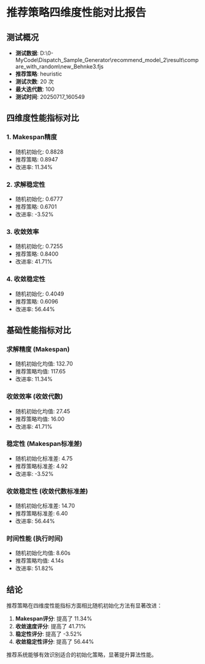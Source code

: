 # 推荐策略四维度性能对比报告

## 测试概况
- **测试数据**: D:\0-MyCode\Dispatch_Sample_Generator\recommend_model_2\result\compare_with_random\new_Behnke3.fjs
- **推荐策略**: heuristic
- **测试次数**: 20 次
- **最大迭代数**: 100
- **测试时间**: 20250717_160549

## 四维度性能指标对比

### 1. Makespan精度
- 随机初始化: 0.8828
- 推荐策略: 0.8947
- 改进率: 11.34%

### 2. 求解稳定性
- 随机初始化: 0.6777
- 推荐策略: 0.6701
- 改进率: -3.52%

### 3. 收敛效率
- 随机初始化: 0.7255
- 推荐策略: 0.8400
- 改进率: 41.71%

### 4. 收敛稳定性
- 随机初始化: 0.4049
- 推荐策略: 0.6096
- 改进率: 56.44%

## 基础性能指标对比

### 求解精度 (Makespan)
- 随机初始化均值: 132.70
- 推荐策略均值: 117.65
- 改进率: 11.34%

### 收敛效率 (收敛代数)
- 随机初始化均值: 27.45
- 推荐策略均值: 16.00
- 改进率: 41.71%

### 稳定性 (Makespan标准差)
- 随机初始化标准差: 4.75
- 推荐策略标准差: 4.92
- 改进率: -3.52%

### 收敛稳定性 (收敛代数标准差)
- 随机初始化标准差: 14.70
- 推荐策略标准差: 6.40
- 改进率: 56.44%

### 时间性能 (执行时间)
- 随机初始化均值: 8.60s
- 推荐策略均值: 4.14s
- 改进率: 51.82%

## 结论
推荐策略在四维度性能指标方面相比随机初始化方法有显著改进：
1. **Makespan评分**: 提高了 11.34%
2. **收敛速度评分**: 提高了 41.71%
3. **稳定性评分**: 提高了 -3.52%
4. **收敛稳定性评分**: 提高了 56.44%

推荐系统能够有效识别适合的初始化策略，显著提升算法性能。
